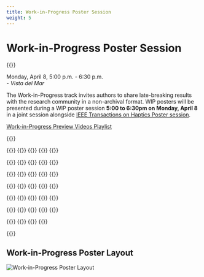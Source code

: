 ```yaml
---
title: Work-in-Progress Poster Session
weight: 5
---
```


# Work-in-Progress Poster Session

{{<simpleLastUpdate date="April 5, 2024">}}

Monday, April 8, 5:00 p.m. - 6:30 p.m.  
*- Vista del Mar*  

The Work-in-Progress track invites authors to share late-breaking results with the research community in a non-archival format. WIP posters will be presented during a WIP poster session **5:00 to 6:30pm on Monday, April 8** in a joint session alongside [IEEE Transactions on Haptics Poster session](../toh-posters).

[Work-in-Progress Preview Videos Playlist](https://www.youtube.com/playlist?list=PLXRBbyxY9IBV57wyeJ2aE7n23g3HE3B_C)

{{<programTable>}}

{{<programEntry id="WIP1" title="Pneumatactor Arrays for High Frequency Vibrotactile Feedback" author="Anway Pimpalkar, Preshit Ameta, Ahan Dalia, Jiaxi Zhang, Jeremy D. Brown" youtube="https://youtu.be/0C3RIzM1xvY">}}
{{<programEntry id="WIP2" title="Advancing Hand Rehabilitation: A Novel 3D-Printed Soft Pneumatic Glove for Enhanced Mixed Reality Interaction" author="Shaopeng Jiang, Qihang Li, Lingyun Di, Yaqian Chen, Wenpeng Wang, Jeremy D. Brown" youtube="https://youtu.be/A8lw__oIJVk">}}
{{<programEntry id="WIP3" title="HapKnob - A Motorized Shape-Changing Haptic Knob Interface" author="Zhili Gong, Zitong Wei, Jeremy D. Brown" youtube="https://youtu.be/rnH0-fB0xMY">}}
{{<programEntry id="WIP4" title="A Multimodality Haptic Feedback Device for Visual-Haptic Acuity Development in Robotic Minimally Invasive Surgery Training" author="Sergio Machaca, Jeremy D. Brown" youtube="https://youtu.be/R_tGMsEXamw">}}
{{<programEntry id="WIP5" title="Quantifying Haptic Quality: External Measurements Match Expert Assessments of Stiffness Rendering Across Devices" author="Farimah Fazlollahi, Hasti Seifi, Giulia Ballardini, Zahra Taghizadeh, Andrew Schulz, Karon E. MacLean, Katherine J. Kuchenbecker ">}}

{{<programEntry id="WIP6" title="Developing a Modular Toolkit for Rapid Prototyping of Wearable Vibrotactile Haptic Harness" author="Sandeep Kollannur, Katherine Robertson, Heather Culbertson">}}
{{<programEntry id="WIP7" title="Can I Pet Your Robot? Incorporating Capacitive Touch Sensing into a Soft Socially Assistive Robot Platform" author="Amy O'Connell, Bailey Cislowski, Heather Culbertson, Maja Mataric" youtube="https://youtu.be/Z_QRxbBTsxw">}}
{{<programEntry id="WIP8" title="Robotic Manipulation Skill Learning from Multimodal Touch: An Evaluation on Pick-Place-Insert Tasks" author="Shihan Lu, Karl Pertsch, Heather Culbertson">}}
{{<programEntry id="WIP9" title="Robot-Assisted Button Fastening Using Touch" author="Huajing Zhao, Veronica J. Santos">}}
{{<programEntry id="WIP10" title="Evaluating the Benefits of Variable Transmissions in Body-Powered Prosthetic Grasping" author="Michael E. Abbott, Andrew I.W. McPherson, Hannah S. Stuart">}}

{{<programEntry id="WIP11" title="Incidental and Referred Haptic Feedback in the Digital Extenders" author="Dennis Butts, Dawson Durr, R. Lyle Hood, Emma Treadway" youtube="https://youtu.be/OjD8fZak4m8">}}
{{<programEntry id="WIP12" title="Spatial Summation of Localized Pressure for Haptic Sensory Prostheses" author="Sreela Kodali, Cihualpilli Camino Cruz, Thomas C. Bulea, Kevin S. Rao, Diana Bharucha-Goebel, Alexander T. Chesler, Carsten G. Bönnemann, Allison M. Okamura">}}
{{<programEntry id="WIP13" title="Design and Testing of a Robotic Apparatus to Characterize Sensitivity to Deep Pressure Stimuli" author="Kevin S. Rao, Allison M. Okamura, Sreela Kodali, Alexander Chesler, Diana Bharucha-Goebel, Carsten G. Bönnemann, Thomas C. Bulea" youtube="https://youtu.be/RoYM3QnVnxw">}}
{{<programEntry id="WIP14" title="Real-Time Vibrotactile Feedback Based on Tool Movement Smoothness for Endovascular Surgical Skill Training" author="Lianne R. Johnson, Elyse D. Z. Chase, Michael D. Byrne, Marcia K. O'Malley">}}
{{<programEntry id="WIP15" title="Load Bearing ``Finger Trap'' Sleeve: A Weight Perception Case Study" author="Wilson O. Torres, Hannah S. Stuart">}}

{{<programEntry id="WIP16" title="Textural 'Marriage': Tactile Pairing Principals for Everyday Materials" author="Takumi Yokosaka">}}
{{<programEntry id="WIP17" title="Transverse Component of Local Motion Does Not Affect Magnitude of Perceived Speed of Tactile Global Motion" author="Yusuke Ujitoko, Yuko Takenaka, Koichi Hirota">}}
{{<programEntry id="WIP18" title="Fingertip Biomechanics Influence the Grip-To-Load Force Ratio Adjustments to Friction" author="Ismail Devecioglu, Raiyaan Ruhi, Naqash Afzal, Alastair J. Loutit, Alwin So, Michaël Wiertlewski, Richard M. Vickery, Ingvars Birznieks">}}
{{<programEntry id="WIP19" title="Intracortical Microstimulation of the Human Somatosensory Cortex Can Evoke a Variety of Long-Term Electrode-Specific Tactile Qualities" author="Cecile S. Verbaarschot, Vahagn Karapetyan, Christopher L. Hughes, Charles M. Greenspon, Sliman J. Bensmaia, Robert A. Gaunt">}}
{{<programEntry id="WIP20" title="Democratizing Arm Proprioception Assessment with a Webcam" author="Guillem Cornella, David J. Reinkensmeyer" youtube="https://youtu.be/foSJniAngD4">}}

{{<programEntry id="WIP21" title="Why Don't We Know Where Our Fingers Are? A Large-Scale Finger Proprioception Experiment" author="Caitlin Callaghan, David J. Reinkensmeyer" youtube="https://youtu.be/u3Y-sxbsG4M">}}
{{<programEntry id="WIP22" title="A Novel Robotic Thumb Proprioception Assessment Reveals Thumb Localization Is Coarse, Biased, and Rapidly Modified by Experience" author="Luis Garcia-Fernandez, Andria J. Farrens, Christopher A. Johnson, Joel C. Perry, Eric T. Wolbrecht, David J. Reinkensmeyer">}}
{{<programEntry id="WIP23" title="Can the Sense of Heaviness Be Altered to Feel Lighter through Tendon Vibration?" author="Keigo Ushiyama, Hiroyuki Kajimoto">}}
{{<programEntry id="WIP24" title="Food Texture Augmentation Using a Smartphone Squeezing in Hand and Vibration" author="Izumi Mizoguchi, Hiroyuki Kajimoto">}}
{{<programEntry id="WIP25" title="Electrostatic and Electrotactile Presentation Using Low Voltage Electrical Stimulation" author="Hiroyuki Kajimoto" youtube="https://youtu.be/3JLp6FnCnIw">}}

{{<programEntry id="WIP26" title="Estimation Method of Cathodic Electrotactile Stimulation Current Using Pre-Pulse Skin Impedances" author="Vibol Yem, Yasushi Ikei, Hiroyuki Kajimoto" youtube="https://youtu.be/Hq2hF1-iUEI">}}
{{<programEntry id="WIP27" title="Electrotactile Frequency Perception Does Not Use a Winner-Take-All Mechanism" author="Alwin So, Hiroyuki Kajimoto, Edward Crawford, Richard Vickery, Ingvars Birznieks">}}
{{<programEntry id="WIP28" title="Design of Sleeve-Type Force Myography System Utilizing Thin Flexible Force Sensor Using Weaved Optical Fiber" author="Chongyoung Chung, Heeju Mun, S. Farokh Atashzar, Ki-Uk Kyung">}}
{{<programEntry id="WIP29" title="Exploring Shared Grasping Experiences in Virtual Reality" author="Pijuan Yu, Rebecca F. Friesen" youtube="https://youtu.be/qGqg4y4F2iU">}}
{{<programEntry id="WIP30" title="Local Maxima Transforming Method for Interacting with Deformable Linear Objects Using Mid-Air Haptics" author="Gyuna Lim, Jinah Park" youtube="https://youtu.be/vEp7TaBhuHY">}}

{{<programEntry id="WIP31" title="Haptic Feedback During Movement Requires Personalized Compensation" author="Doris Xu, Lizzette Corrales, Sarah S. Hawes, Cara M. Nunez">}}
{{<programEntry id="WIP32" title="Uncoupled Stability of Haptic Simulation Systems with Deformable Virtual Environments" author="Seanna M. Oliver, Leonam D. Pecly, Keyvan Hashtrudi-Zaad">}}
{{<programEntry id="WIP33" title="Novel Compensation for Packet Loss with Safety Penalty Toward Haptic Teleoperation" author="Yu Yeh, Vineeth S. Varma, Salah E. Elayoubi">}}
{{<programEntry id="WIP34" title="Preliminary Evaluation of Ultrasound-Driven Thermal-Mechanical Passive Haptic Display Using Acoustic Material and Lever Mechanism" author="Tao Morisaki">}}

{{</programTable>}}

## Work-in-Progress Poster Layout

![Work-in-Progress Poster Layout](/img/hs2024_Posters-layout.png)
